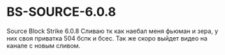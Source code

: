 # BS-SOURCE-6.0.8
Source Block Strike 6.0.8
Сливаю тк как наебал меня фьюман и зера, у них своя приватка 504 бспк и бсес. Так же скоро выйдет видео на канале с новым сливом.
